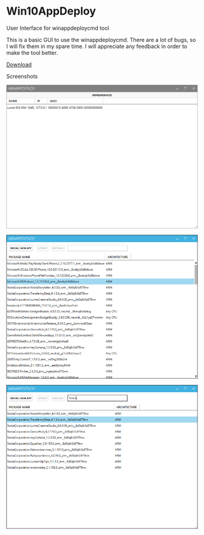 # Win10AppDeploy
User Interface for winappdeploycmd tool

This is a basic GUI to use the winappdeploycmd. There are a lot of bugs, so I will fix them in my spare time.
I will appreciate any feedback in order to make the tool better.

[Download](https://github.com/cjgaliana/Win10AppDeploy/releases)

Screenshots

![Devices](https://github.com/cjgaliana/Win10AppDeploy/blob/master/docs/Devices.PNG)


![App Lists](https://github.com/cjgaliana/Win10AppDeploy/blob/master/docs/Apps.PNG)


![Search](https://github.com/cjgaliana/Win10AppDeploy/blob/master/docs/Search.PNG)
